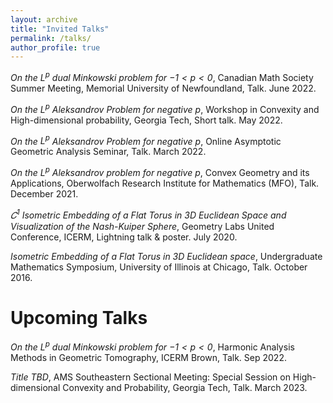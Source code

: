 ```yaml
---
layout: archive
title: "Invited Talks"
permalink: /talks/
author_profile: true
---
```


*On the $L^{p}$ dual Minkowski problem for $−1 < p < 0$*, Canadian Math Society Summer Meeting, Memorial University of Newfoundland, Talk. June 2022.

*On the $L^{p}$ Aleksandrov Problem for negative $p$*, Workshop in Convexity and High-dimensional probability, Georgia Tech, Short talk. May 2022. 

*On the $L^{p}$ Aleksandrov Problem for negative $p$*, Online Asymptotic Geometric Analysis Seminar, Talk. March 2022.

*On the $L^{p}$ Aleksandrov problem for negative $p$*, Convex Geometry and its Applications, Oberwolfach Research Institute for Mathematics (MFO), Talk. December 2021.

*$𝐶^{1}$ Isometric Embedding of a Flat Torus in 3D Euclidean Space and Visualization of the Nash-Kuiper Sphere*, Geometry Labs United Conference, ICERM, Lightning talk & poster. July 2020.

*Isometric Embedding of a Flat Torus in 3D Euclidean space*, Undergraduate Mathematics Symposium, University of Illinois at Chicago, Talk. October 2016.


# Upcoming Talks

*On the $L^{p}$ dual Minkowski problem for $−1 < p < 0$*, Harmonic Analysis Methods in Geometric Tomography, ICERM Brown, Talk. Sep 2022.

*Title TBD*, AMS Southeastern Sectional Meeting: Special Session on High-dimensional Convexity and Probability, Georgia Tech, Talk. March 2023.
